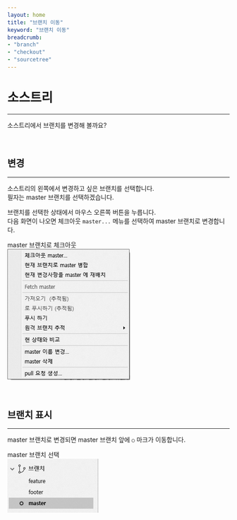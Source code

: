 ```yaml
---
layout: home
title: "브랜치 이동"
keyword: "브랜치 이동"
breadcrumb:
- "branch"
- "checkout"
- "sourcetree"
---
```


# 소스트리
---
소스트리에서 브랜치를 변경해 볼까요?  

<br>

## 변경
---
소스트리의 왼쪽에서 변경하고 싶은 브랜치를 선택합니다.  
필자는 master 브랜치를 선택하겠습니다.  

브랜치를 선택한 상태에서 마우스 오른쪽 버튼을 누릅니다.  
다음 화면이 나오면 체크아웃 `master...` 메뉴를 선택하여 master 브랜치로 변경합니다.  

master 브랜치로 체크아웃  
![master 브랜치로 체크아웃](./img/06-8.jpg)

<br>

## 브랜치 표시
---
master 브랜치로 변경되면 master 브랜치 앞에 `○` 마크가 이동합니다.  

master 브랜치 선택  
![master 브랜치 선택](./img/06-9.jpg)

<br>